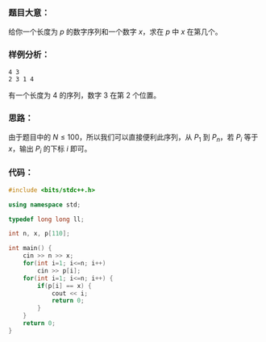 ### 题目大意：

给你一个长度为 $p$ 的数字序列和一个数字 $x$，求在 $p$ 中 $x$ 在第几个。

### 样例分析：

```
4 3
2 3 1 4
```

有一个长度为 $4$ 的序列，数字 $3$ 在第 $2$ 个位置。

### 思路：

由于题目中的 $N\leq100$，所以我们可以直接便利此序列，从 $P_1$ 到 $P_n$，若 $P_i$ 等于 $x$，输出 $P_i$ 的下标 $i$ 即可。

### 代码：

```cpp
#include <bits/stdc++.h>

using namespace std;

typedef long long ll;

int n, x, p[110];

int main() {
	cin >> n >> x;
	for(int i=1; i<=n; i++) 
		cin >> p[i];
	for(int i=1; i<=n; i++) {
		if(p[i] == x) {
			cout << i;
			return 0;
		}
	}
	return 0;
}


```